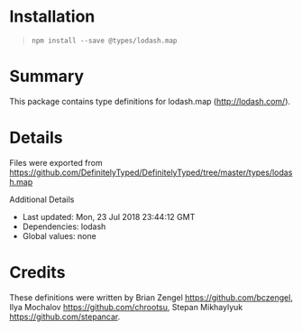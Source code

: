 # Installation
> `npm install --save @types/lodash.map`

# Summary
This package contains type definitions for lodash.map (http://lodash.com/).

# Details
Files were exported from https://github.com/DefinitelyTyped/DefinitelyTyped/tree/master/types/lodash.map

Additional Details
 * Last updated: Mon, 23 Jul 2018 23:44:12 GMT
 * Dependencies: lodash
 * Global values: none

# Credits
These definitions were written by Brian Zengel <https://github.com/bczengel>, Ilya Mochalov <https://github.com/chrootsu>, Stepan Mikhaylyuk <https://github.com/stepancar>.
